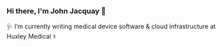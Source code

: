 ### Hi there, I'm John Jacquay 👋

🩺 I’m currently writing medical device software & cloud infrastructure at Huxley Medical ⚕️

